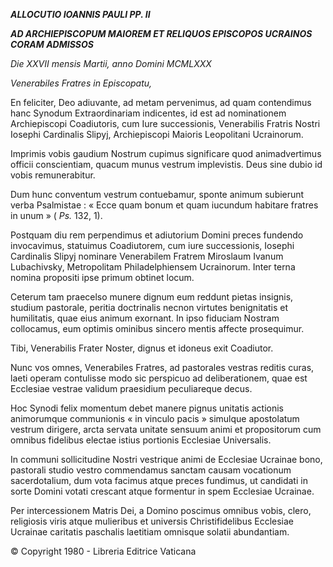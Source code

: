***ALLOCUTIO IOANNIS PAULI PP. II***

***AD ARCHIEPISCOPUM MAIOREM ET RELIQUOS EPISCOPOS UCRAINOS CORAM ADMISSOS***

*Die XXVII mensis Martii, anno Domini MCMLXXX*

*Venerabiles Fratres in Episcopatu,*

En feliciter, Deo adiuvante, ad metam pervenimus, ad quam contendimus hanc Synodum Extraordinariam indicentes, id est ad nominationem Archiepiscopi Coadiutoris, cum Iure successionis, Venerabilis Fratris Nostri Iosephi Cardinalis Slipyj, Archiepiscopi Maioris Leopolitani Ucrainorum.

Imprimis vobis gaudium Nostrum cupimus significare quοd animadvertimus officii conscientiam, quacum munus vestrum implevistis. Deus sine dubio id vobis remunerabitur.

Dum hunc conventum vestrum contuebamur, sponte animum subierunt verba Psalmistae : « Ecce quam bonum et quam iucundum habitare fratres in unum » ( *Ps.* 132, 1).

Postquam diu rem perpendimus et adiutorium Domini preces fundendo invocavimus, statuimus Coadiutorem, cum iure successiοnis, Iosephi Cardinalis Slipyj nominare Venerabilem Fratrem Miroslaum Ivanum Lubachivsky, Metropolitam Philadelphiensem Ucrainorum. Inter terna nomina propositi ipse primum obtinet lοcum.

Ceterum tam praecelso munere dignum eum reddunt pietas insignis, studium pastorale, peritia doctrinalis necnon virtutes benignitatis et humilitatis, quae eius animum exornant. In ipso fiduciam Nostram collocamus, eum optimis ominibus sincero mentis affecte prosequimur.

Tibi, Venerabilis Frater Noster, dignus et idoneus exit Coadiutor.

Nunc vos omnes, Venerabiles Fratres, ad pastorales vestras reditis curas, laeti operam contulisse modo sic perspicuo ad deliberationem, quae est Ecclesiae vestrae validum praesidium peculiareque decus.

Hoc Synodi felix momentum debet manere pignus unitatis actionis animorumque communionis « in vinculo pacis » simulque apostolatum vestrum dirigere, arcta servata unitate sensuum animi et prοpοsitorum cum omnibus fidelibus electae istius portionis Ecclesiae Universalis.

In communi sollicitudine Nostri vestrique animi de Ecclesiae Ucrainae bono, pastorali studio vestro commendamus sanctam causam vocationum sacerdotalium, dum vota facimus atque preces fundimus, ut candidati in sorte Domini votati crescant atque formentur in spem Ecclesiae Ucrainae.

Per intercessionem Matris Dei, a Domino poscimus omnibus vobis, clero, religiosis viris atque mulieribus et universis Christifidelibus Ecclesiae Ucrainae caritatis paschalis laetitiam omnisque solatii abundantiam.

© Copyright 1980 - Libreria Editrice Vaticana